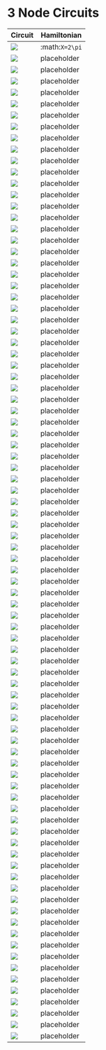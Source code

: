 # 3 Node Circuits
| Circuit | Hamiltonian |
| ------- | ----------- |
|![](img/3_node_circuits/g1_c244.svg)|:math:`X=2\pi`|
|![](img/3_node_circuits/g1_c293.svg)|placeholder|
|![](img/3_node_circuits/g1_c342.svg)|placeholder|
|![](img/3_node_circuits/g1_c27.svg)|placeholder|
|![](img/3_node_circuits/g1_c76.svg)|placeholder|
|![](img/3_node_circuits/g1_c125.svg)|placeholder|
|![](img/3_node_circuits/g1_c174.svg)|placeholder|
|![](img/3_node_circuits/g0_c34.svg)|placeholder|
|![](img/3_node_circuits/g1_c34.svg)|placeholder|
|![](img/3_node_circuits/g1_c83.svg)|placeholder|
|![](img/3_node_circuits/g1_c132.svg)|placeholder|
|![](img/3_node_circuits/g1_c181.svg)|placeholder|
|![](img/3_node_circuits/g1_c230.svg)|placeholder|
|![](img/3_node_circuits/g0_c41.svg)|placeholder|
|![](img/3_node_circuits/g1_c41.svg)|placeholder|
|![](img/3_node_circuits/g1_c90.svg)|placeholder|
|![](img/3_node_circuits/g1_c139.svg)|placeholder|
|![](img/3_node_circuits/g1_c188.svg)|placeholder|
|![](img/3_node_circuits/g1_c237.svg)|placeholder|
|![](img/3_node_circuits/g1_c286.svg)|placeholder|
|![](img/3_node_circuits/g0_c48.svg)|placeholder|
|![](img/3_node_circuits/g1_c48.svg)|placeholder|
|![](img/3_node_circuits/g1_c97.svg)|placeholder|
|![](img/3_node_circuits/g1_c146.svg)|placeholder|
|![](img/3_node_circuits/g1_c195.svg)|placeholder|
|![](img/3_node_circuits/g1_c122.svg)|placeholder|
|![](img/3_node_circuits/g1_c171.svg)|placeholder|
|![](img/3_node_circuits/g0_c11.svg)|placeholder|
|![](img/3_node_circuits/g1_c11.svg)|placeholder|
|![](img/3_node_circuits/g1_c60.svg)|placeholder|
|![](img/3_node_circuits/g1_c67.svg)|placeholder|
|![](img/3_node_circuits/g0_c25.svg)|placeholder|
|![](img/3_node_circuits/g1_c25.svg)|placeholder|
|![](img/3_node_circuits/g1_c74.svg)|placeholder|
|![](img/3_node_circuits/g1_c123.svg)|placeholder|
|![](img/3_node_circuits/g1_c172.svg)|placeholder|
|![](img/3_node_circuits/g1_c81.svg)|placeholder|
|![](img/3_node_circuits/g1_c179.svg)|placeholder|
|![](img/3_node_circuits/g0_c5.svg)|placeholder|
|![](img/3_node_circuits/g0_c12.svg)|placeholder|
|![](img/3_node_circuits/g1_c12.svg)|placeholder|
|![](img/3_node_circuits/g1_c61.svg)|placeholder|
|![](img/3_node_circuits/g0_c19.svg)|placeholder|
|![](img/3_node_circuits/g1_c19.svg)|placeholder|
|![](img/3_node_circuits/g1_c68.svg)|placeholder|
|![](img/3_node_circuits/g0_c26.svg)|placeholder|
|![](img/3_node_circuits/g1_c26.svg)|placeholder|
|![](img/3_node_circuits/g1_c75.svg)|placeholder|
|![](img/3_node_circuits/g1_c124.svg)|placeholder|
|![](img/3_node_circuits/g1_c173.svg)|placeholder|
|![](img/3_node_circuits/g0_c33.svg)|placeholder|
|![](img/3_node_circuits/g1_c33.svg)|placeholder|
|![](img/3_node_circuits/g1_c82.svg)|placeholder|
|![](img/3_node_circuits/g1_c131.svg)|placeholder|
|![](img/3_node_circuits/g1_c180.svg)|placeholder|
|![](img/3_node_circuits/g1_c229.svg)|placeholder|
|![](img/3_node_circuits/g0_c40.svg)|placeholder|
|![](img/3_node_circuits/g1_c40.svg)|placeholder|
|![](img/3_node_circuits/g1_c89.svg)|placeholder|
|![](img/3_node_circuits/g1_c138.svg)|placeholder|
|![](img/3_node_circuits/g1_c187.svg)|placeholder|
|![](img/3_node_circuits/g1_c236.svg)|placeholder|
|![](img/3_node_circuits/g1_c285.svg)|placeholder|
|![](img/3_node_circuits/g0_c6.svg)|placeholder|
|![](img/3_node_circuits/g0_c13.svg)|placeholder|
|![](img/3_node_circuits/g1_c13.svg)|placeholder|
|![](img/3_node_circuits/g1_c62.svg)|placeholder|
|![](img/3_node_circuits/g0_c20.svg)|placeholder|
|![](img/3_node_circuits/g1_c20.svg)|placeholder|
|![](img/3_node_circuits/g1_c69.svg)|placeholder|
|![](img/3_node_circuits/g0_c27.svg)|placeholder|
|![](img/3_node_circuits/g0_c1.svg)|placeholder|
|![](img/3_node_circuits/g0_c8.svg)|placeholder|
|![](img/3_node_circuits/g1_c8.svg)|placeholder|
|![](img/3_node_circuits/g1_c57.svg)|placeholder|
|![](img/3_node_circuits/g0_c9.svg)|placeholder|
|![](img/3_node_circuits/g1_c9.svg)|placeholder|
|![](img/3_node_circuits/g1_c58.svg)|placeholder|
|![](img/3_node_circuits/g0_c3.svg)|placeholder|
|![](img/3_node_circuits/g0_c10.svg)|placeholder|
|![](img/3_node_circuits/g1_c10.svg)|placeholder|
|![](img/3_node_circuits/g1_c59.svg)|placeholder|
|![](img/3_node_circuits/g0_c17.svg)|placeholder|
|![](img/3_node_circuits/g1_c17.svg)|placeholder|
|![](img/3_node_circuits/g1_c66.svg)|placeholder|
|![](img/3_node_circuits/g0_c24.svg)|placeholder|
|![](img/3_node_circuits/g1_c24.svg)|placeholder|
|![](img/3_node_circuits/g1_c73.svg)|placeholder|
